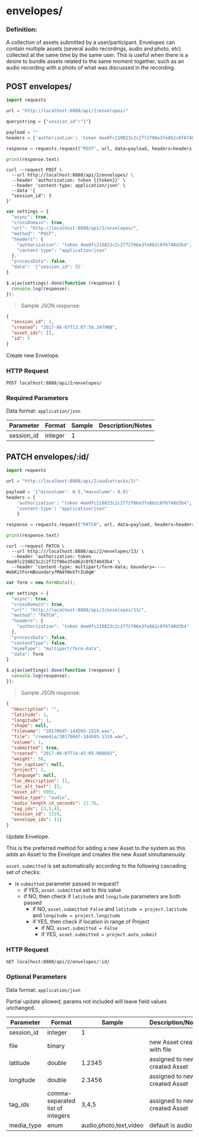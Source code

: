 # envelopes/

### Definition:
A collection of assets submitted by a user/participant. Envelopes can contain multiple assets (several audio recordings, audio and photo, etc) collected at the same time by the same user. This is useful when there is a desire to bundle assets related to the same moment together, such as an audio recording with a photo of what was discussed in the recording.

## POST envelopes/

```python
import requests

url = "http://localhost:8888/api/2/envelopes/"

querystring = {"session_id":"1"}

payload = ""
headers = {'authorization': 'token 4ee0fc210823c2c2f72f06e3fe862c0f6740d3b4'}

response = requests.request("POST", url, data=payload, headers=headers, params=querystring)

print(response.text)
```

```shell
curl --request POST \
  --url http://localhost:8888/api/2/envelopes/ \
  --header 'authorization: token {{token}}' \
  --header 'content-type: application/json' \
  --data '{
  "session_id": 3
}'
```

```javascript
var settings = {
  "async": true,
  "crossDomain": true,
  "url": "http://localhost:8888/api/2/envelopes/",
  "method": "POST",
  "headers": {
    "authorization": "token 4ee0fc210823c2c2f72f06e3fe862c0f6740d3b4",
    "content-type": "application/json"
  },
  "processData": false,
  "data": '{"session_id": 3}'
}

$.ajax(settings).done(function (response) {
  console.log(response);
});
```

> Sample JSON response:

```json
{
  "session_id": 3,
  "created": "2017-06-07T13:07:58.247988",
  "asset_ids": [],
  "id": 5
}
```

Create new Envelope.

### HTTP Request

`POST localhost:8888/api/2/envelopes/`

### Required Parameters
Data format: `application/json`

Parameter | Format | Sample | Description/Notes
--------- | ------ | ------ | -----------------
session_id | integer | 1 |


## PATCH envelopes/:id/

```python
import requests

url = "http://localhost:8888/api/2/audiotracks/2/"

payload = '{"minvolume": 0.5,"maxvolume": 0.8}'
headers = {
    'authorization': "token 4ee0fc210823c2c2f72f06e3fe862c0f6740d3b4",
    'content-type': "application/json"
    }

response = requests.request("PATCH", url, data=payload, headers=headers)

print(response.text)
```

```shell
curl --request PATCH \
  --url http:///localhost:8888/api/2/envelopes/13/ \
  --header 'authorization: token 4ee0fc210823c2c2f72f06e3fe862c0f6740d3b4' \
  --header 'content-type: multipart/form-data; boundary=----WebKitFormBoundary7MA4YWxkTrZu0gW'
```

```javascript
var form = new FormData();

var settings = {
  "async": true,
  "crossDomain": true,
  "url": "http://localhost:8888/api/2/envelopes/13/",
  "method": "PATCH",
  "headers": {
    "authorization": "token 4ee0fc210823c2c2f72f06e3fe862c0f6740d3b4"
  },
  "processData": false,
  "contentType": false,
  "mimeType": "multipart/form-data",
  "data": form
}

$.ajax(settings).done(function (response) {
  console.log(response);
});
```

> Sample JSON response:

```json
{
  "description": "",
  "latitude": 1,
  "longitude": 1,
  "shape": null,
  "filename": "20170607-144505-1319.wav",
  "file": "/rwmedia/20170607-144505-1319.wav",
  "volume": 1,
  "submitted": true,
  "created": "2017-06-07T14:45:05.988692",
  "weight": 50,
  "loc_caption": null,
  "project": 2,
  "language": null,
  "loc_description": [],
  "loc_alt_text": [],
  "asset_id": 9991,
  "media_type": "audio",
  "audio_length_in_seconds": 11.76,
  "tag_ids": [3,5,4],
  "session_id": 1319,
  "envelope_ids": [1]
}
```

Update Envelope.

This is the preferred method for adding a new Asset to the system as this adds an Asset to the Envelope and creates the new Asset simultaneously.

`asset.submitted` is set automatically according to the following cascading set of checks:

* is `submitted` parameter passed in request?
    * if YES, `asset.submitted` set to this value
    * if NO, then check if `latitude` and `longitude` parameters are both passed
        * if NO, `asset.submitted False` and `latitude = project.latitude` and `longitude = project.longitude`
        * if YES, then check if location in range of Project
            * if NO, `asset.submitted = False`
            * if YES, `asset.submitted = project.auto_submit`

### HTTP Request

`GET localhost:8888/api/2/envelopes/:id/`

### Optional Parameters
Data format: `application/json`

Partial update allowed; params not included will leave field values unchanged.

Parameter | Format | Sample | Description/Notes
--------- | ------ | ------ | -----------------
session_id | integer | 1 |
file | binary |  | new Asset created with file
latitude | double | 1.2345 | assigned to newly created Asset
longitude | double | 2.3456 | assigned to newly created Asset
tag_ids | comma-separated list of integers | 3,4,5 | assigned to newly created Asset
media_type | enum | audio,photo,text,video | default is audio
